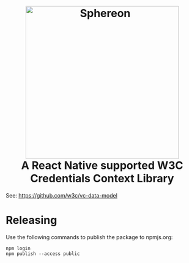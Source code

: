 <h1 align="center">
  <br>
  <a href="https://www.sphereon.com"><img src="https://sphereon.com/content/themes/sphereon/assets/img/logo.svg" alt="Sphereon" width="400"></a>
  <br>
  A React Native supported W3C Credentials Context Library
  <br>
</h1>

See: https://github.com/w3c/vc-data-model

# Releasing
Use the following commands to publish the package to npmjs.org:
```
npm login
npm publish --access public
```
